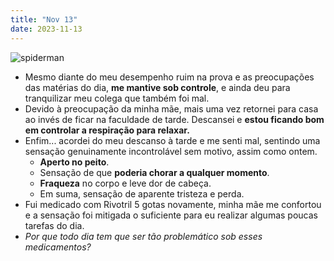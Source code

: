 ```yaml
---
title: "Nov 13"
date: 2023-11-13
---
```


![spiderman](https://media.aintitcool.com/media/uploads/2019/ekm/spider-mania/sm3.jpg)

- Mesmo diante do meu desempenho ruim na prova e as preocupações das matérias do dia, **me mantive sob controle**, e ainda deu para tranquilizar meu colega que também foi mal.
- Devido à preocupação da minha mãe, mais uma vez retornei para casa ao invés de ficar na faculdade de tarde. Descansei e **estou ficando bom em controlar a respiração para relaxar.**
- Enfim... acordei do meu descanso à tarde e me senti mal, sentindo uma sensação genuinamente incontrolável sem motivo, assim como ontem.
    - **Aperto no peito**.
    - Sensação de que **poderia chorar a qualquer momento**.
    - **Fraqueza** no corpo e leve dor de cabeça.
    - Em suma, sensação de aparente tristeza e perda.
- Fui medicado com Rivotril 5 gotas novamente, minha mãe me confortou e a sensação foi mitigada o suficiente para eu realizar algumas poucas tarefas do dia.
- *Por que todo dia tem que ser tão problemático sob esses medicamentos?*
